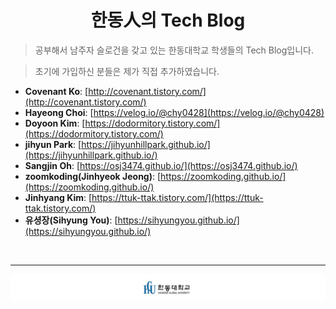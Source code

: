 <div align=center>

# 한동人의 Tech Blog

</div>

> 공부해서 남주자 슬로건을 갖고 있는 한동대학교 학생들의 Tech Blog입니다.

> 초기에 가입하신 분들은 제가 직접 추가하였습니다.

- __Covenant Ko__: [http://covenant.tistory.com/](http://covenant.tistory.com/)
- __Hayeong Choi__: [https://velog.io/@chy0428](https://velog.io/@chy0428)
- __Doyoon Kim__: [https://dodormitory.tistory.com/](https://dodormitory.tistory.com/)
- __jihyun Park__: [https://jihyunhillpark.github.io/](https://jihyunhillpark.github.io/)
- __Sangjin Oh__: [https://osj3474.github.io/](https://osj3474.github.io/)
- __zoomkoding(Jinhyeok Jeong)__: [https://zoomkoding.github.io/](https://zoomkoding.github.io/)
- __Jinhyang Kim__: [https://ttuk-ttak.tistory.com/](https://ttuk-ttak.tistory.com/)
- __유셩장(Sihyung You)__: [https://sihyungyou.github.io/](https://sihyungyou.github.io/)

<br />

-------------

![logo](./static/logo_resize.png)
